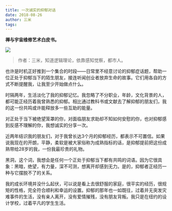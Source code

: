 ```yaml
---
title: 一次诚实的抑郁对话
date: 2018-08-26
author: 三米
tags: 
---
```

**禅与宇宙维修艺术白皮书。**

<!--more-->

![](https://cosmosrepair-1257028016.cos.ap-beijing.myqcloud.com/2019-06-25-%E6%9C%AA%E5%91%BD%E5%90%8D-2.png)

> 作者：三米，知道逻辑理论，依靠感知觉察，都市人。

也许是时机正好推到一个集合的时段——日常里不经意讨论的抑郁症话题，帮助一位正处于抑郁当下的陌生朋友，接连听闻创业者放弃生命的故事。它们用各自的方式不断提醒我，让我至少开始做点什么。



时隔两年，生活淡化了我的抑郁记忆。我忽略了不分职业，年龄，文化背景的人，都可能正经历着我曾熟悉的抑郁。相比通过教科书或文献去了解抑郁的朋友们，我的这一份共鸣或许能释放多一些互助的能量。



对正处于当下被绝望笼罩的你，对面临朋友求助却不知如何安慰的你，也对抑郁感到反感不理解的你，我想诚实的分享一次。



近两年结识我的朋友们，对于我曾长达3个月的抑郁经历，都表示不可置信。如果说我现在的开朗，平静，柔软是被大家俗称为成熟指标的话，是抑郁提前把这份成熟带给28岁的我，一份我最珍贵的礼物。



黑洞，这个词，我想会是任何一个正处于抑郁当下都有共鸣的词语。因为它很具象：黑暗，绝望，有力量，深不可测，想离开却感到无力。是的，抑郁者正经历一种与它摆脱不了的关系。



我的成长环境并没什么起伏，可以说是看上去很舒服的家庭，很平实的经历，很规矩的性格，完全符合顺利和幸运的设置。抑郁的那年也一如既往，过着并无突发灾难事件的生活，没有亲人离开，没有爱情摧残，没有朋友背叛。我只是在纽约的设计学校，过着平凡的学生生活。